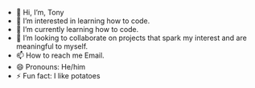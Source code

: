 - 👋 Hi, I’m, Tony
- 👀 I’m interested in learning how to code.
- 🌱 I’m currently learning how to code.
- 💞️ I’m looking to collaborate on projects that spark my interest and are meaningful to myself.
- 📫 How to reach me Email.
- 😄 Pronouns: He/him
- ⚡ Fun fact: I like potatoes

<!---
tly-slu/tly-slu is a ✨ special ✨ repository because its `README.md` (this file) appears on your GitHub profile.
You can click the Preview link to take a look at your changes.
--->
